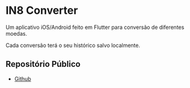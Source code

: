 # IN8 Converter

Um aplicativo iOS/Android feito em Flutter para conversão de diferentes moedas.

Cada conversão terá o seu histórico salvo localmente.

## Repositório Público

- [Github](https://github.com/dmvvilela/in8-converter)
